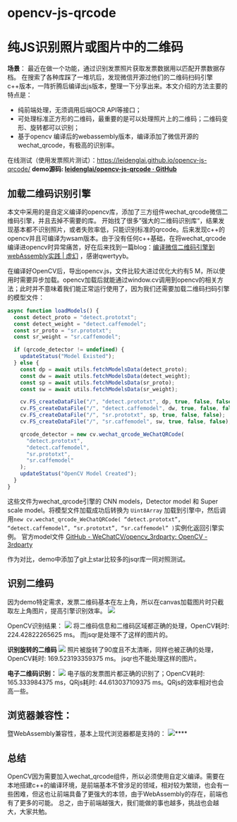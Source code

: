 # opencv-js-qrcode
# 纯JS识别照片或图片中的二维码
**场景**： 最近在做一个功能，通过识别发票照片获取发票数据用以匹配开票数据存档。
在搜索了各种库踩了一堆坑后，发现微信开源过他们的二维码扫码引擎c++版本，一阵折腾后编译出js版本，整理一下分享出来。本文介绍的方法主要的特点是：
* 纯前端处理，无须调用后端OCR API等接口；
* 可处理标准正方形的二维码，最重要的是可以处理照片上的二维码；二维码变形、旋转都可以识别；
* 基于opencv 编译后的webassembly版本，编译添加了微信开源的wechat_qrcode，有极高的识别率。


在线测试（使用发票照片测试）：https://leidenglai.github.io/opencv-js-qrcode/
**demo源码:  [leidenglai/opencv-js-qrcode · GitHub](https://github.com/leidenglai/opencv-js-qrcode)**

## 加载二维码识别引擎
本文中采用的是自定义编译的opencv库，添加了三方组件wechat_qrcode微信二维码引擎，并且去掉不需要的库。
开始找了很多”强大的二维码识别库“，结果发现基本都不识别照片，或者失败率低，只能识别标准的qrcode。后来发现c++的opencv并且可编译为wsam版本。由于没有任何c++基础，在将wechat_qrcode编译进opencv时异常痛苦，好在后来找到一篇blog：[编译微信二维码引擎到webAssembly实践 | 虚幻](https://qwertyyb.github.io/2021/06/19/%E7%BC%96%E8%AF%91%E5%BE%AE%E4%BF%A1%E4%BA%8C%E7%BB%B4%E7%A0%81%E5%BC%95%E6%93%8E%E5%88%B0webAssembly%E5%AE%9E%E8%B7%B5/) ，感谢qwertyyb。

在编译好OpenCV后，导出opencv.js，文件比较大进过优化大约有5
M，所以使用时需要异步加载。opencv加载后就能通过window.cv调用到opencv的相关方法；此时并不意味着我们能正常运行使用了，因为我们还需要加载二维码扫码引擎的模型文件：
``` javascript
async function loadModels() {
  const detect_proto = "detect.prototxt";
  const detect_weight = "detect.caffemodel";
  const sr_proto = "sr.prototxt";
  const sr_weight = "sr.caffemodel";

  if (qrcode_detector != undefined) {
    updateStatus("Model Existed");
  } else {
    const dp = await utils.fetchModelsData(detect_proto);
    const dw = await utils.fetchModelsData(detect_weight);
    const sp = await utils.fetchModelsData(sr_proto);
    const sw = await utils.fetchModelsData(sr_weight);

    cv.FS_createDataFile("/", "detect.prototxt", dp, true, false, false);
    cv.FS_createDataFile("/", "detect.caffemodel", dw, true, false, false);
    cv.FS_createDataFile("/", "sr.prototxt", sp, true, false, false);
    cv.FS_createDataFile("/", "sr.caffemodel", sw, true, false, false);

    qrcode_detector = new cv.wechat_qrcode_WeChatQRCode(
      "detect.prototxt",
      "detect.caffemodel",
      "sr.prototxt",
      "sr.caffemodel"
    );
    updateStatus("OpenCV Model Created");
  }
}
```

这些文件为wechat_qrcode引擎的 CNN models，Detector model 和 Super scale model。将模型文件加载成功后转换为 `Uint8Array` 加载到引擎中，然后调用`new cv.wechat_qrcode_WeChatQRCode( “detect.prototxt”,  “detect.caffemodel”, “sr.prototxt”, “sr.caffemodel” )`实例化返回引擎实例。
官方model文件 [GitHub - WeChatCV/opencv_3rdparty: OpenCV - 3rdparty](https://github.com/WeChatCV/opencv_3rdparty/tree/wechat_qrcode)

作为对比，demo中添加了git上star比较多的jsqr库一同对照测试。

## 识别二维码
因为demo特定需求，发票二维码基本在左上角，所以在canvas加载图片时只截取左上角图片，提高引擎识别效率。
![](CleanShot%202022-05-23%20at%2017.24.28@2x.png)

OpenCV识别结果：
![](CleanShot%202022-05-23%20at%2017.26.12@2x.png)
将二维码信息和二维码区域都正确的处理，OpenCV耗时: 224.42822265625 ms。
而jsqr是处理不了这样的图片的。

**识别旋转的二维码**
![](CleanShot%202022-05-23%20at%2017.28.48@2x.png)
照片被旋转了90度且不太清晰，同样也被正确的处理，OpenCV耗时: 169.523193359375 ms。
jsqr也不能处理这样的图片。

**电子二维码识别：**
![](CleanShot%202022-05-23%20at%2017.32.11@2x.png)
电子版的发票图片都正确的识别了；OpenCV耗时: 165.333984375 ms，QRjs耗时: 44.613037109375 ms。QRjs的效率相对也会高一些。


## 浏览器兼容性：
暨WebAssembly兼容性，基本上现代浏览器都是支持的：
![](CleanShot%202022-05-23%20at%2017.16.35@2x.png)****

## 总结
OpenCV因为需要加入wechat_qrcode组件，所以必须使用自定义编译。需要在本地搭建c++的编译环境，是前端基本不曾涉足的领域，相对较为繁琐，也会有一些困难，但这也让前端具备了更强大的本领，由于WebAssembly的存在，前端也有了更多的可能。
总之，由于前端越强大，我们能做的事也越多，挑战也会越大，大家共勉。


